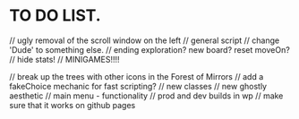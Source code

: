 # TO DO LIST.
// ugly removal of the scroll window on the left
// general script
// change 'Dude' to something else.
// ending exploration? new board? reset moveOn?
// hide stats!
// MINIGAMES!!!!

// break up the trees with other icons in the Forest of Mirrors
// add a fakeChoice mechanic for fast scripting? 
// new classes
// new ghostly aesthetic
// main menu - functionality
// prod and dev builds in wp
// make sure that it works on github pages